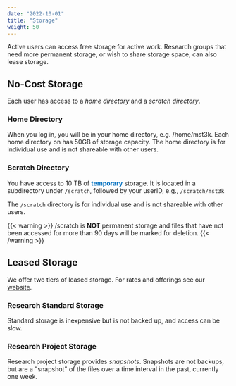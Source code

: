 ```yaml
---
date: "2022-10-01"
title: "Storage"
weight: 50
---
```


Active users can access free storage for active work.  Research groups that need more permanent storage, or wish to share storage space, can also lease storage.

## No-Cost Storage

Each user has access to a _home directory_ and a _scratch directory_.

### Home Directory

When you log in, you will be in your home directory, e.g. /home/mst3k.  Each home directory on has 50GB of storage capacity.  The home directory is for individual use and is not shareable with other users.

### Scratch Directory

You have access to 10 TB of  <span style="color:#0070C0"> __temporary__ </span> storage. It is located in a subdirectory under `/scratch`, followed by your userID,  e.g.,  `/scratch/mst3k`

The `/scratch` directory is for individual use and is not shareable with other users.

{{< warning  >}}
/scratch is __NOT__ permanent storage and files that have not been accessed for more than 90 days will be marked for deletion. 
{{< /warning >}}

## Leased Storage

We offer two tiers of leased storage. For rates and offerings see our [website](https://www.rc.virginia.edu/userinfo/storage/).

### Research Standard Storage

Standard storage is inexpensive but is not backed up, and access can be slow.  

### Research Project Storage

Research project storage provides _snapshots_.  Snapshots are not backups, but are a "snapshot" of the files over a time interval in the past, currently one week.
